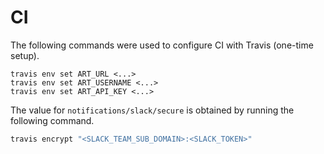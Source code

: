 # CI


The following commands were used to configure CI with Travis (one-time setup).

```shell
travis env set ART_URL <...>
travis env set ART_USERNAME <...>
travis env set ART_API_KEY <...>
```

The value for `notifications/slack/secure` is obtained by running the following
command.

```sh
travis encrypt "<SLACK_TEAM_SUB_DOMAIN>:<SLACK_TOKEN>"
```
